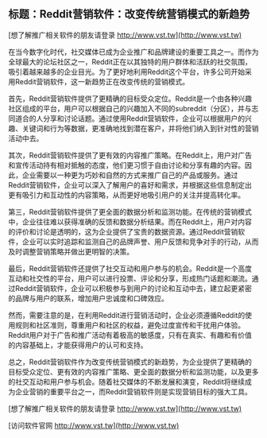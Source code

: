 ## **标题：Reddit营销软件：改变传统营销模式的新趋势**

[想了解推广相关软件的朋友请登录 http://www.vst.tw](http://www.vst.tw)

在当今数字化时代，社交媒体已成为企业推广和品牌建设的重要工具之一。而作为全球最大的论坛社区之一，Reddit正在以其独特的用户群体和活跃的社交氛围，吸引着越来越多的企业目光。为了更好地利用Reddit这个平台，许多公司开始采用Reddit营销软件，这一新趋势正在改变传统的营销模式。

首先，Reddit营销软件提供了更精确的目标受众定位。Reddit是一个由各种兴趣社区组成的平台，用户可以根据自己的兴趣加入不同的subreddit（分区），并与志同道合的人分享和讨论话题。通过使用Reddit营销软件，企业可以根据用户的兴趣、关键词和行为等数据，更准确地找到潜在客户，并将他们纳入到针对性的营销活动中去。

其次，Reddit营销软件提供了更有效的内容推广策略。在Reddit上，用户对广告和宣传活动持有相对抵触的态度，他们更习惯于自由讨论和分享有趣的内容。因此，企业需要以一种更为巧妙和自然的方式来推广自己的产品或服务。通过Reddit营销软件，企业可以深入了解用户的喜好和需求，并根据这些信息制定出更有吸引力和互动性的内容策略，从而更好地吸引用户的关注并提高转化率。

第三，Reddit营销软件提供了更全面的数据分析和监测功能。在传统的营销模式中，企业往往难以获得准确的反馈和数据分析结果。而在Reddit上，用户对内容的评价和讨论是透明的，这为企业提供了宝贵的数据资源。通过Reddit营销软件，企业可以实时追踪和监测自己的品牌声誉、用户反馈和竞争对手的行动，从而及时调整营销策略并做出更明智的决策。

最后，Reddit营销软件还提供了社交互动和用户参与的机会。Reddit是一个高度互动和社交性的平台，用户可以进行投票、评论和分享，形成热门话题和潮流。通过Reddit营销软件，企业可以积极参与到用户的讨论和互动中去，建立起更紧密的品牌与用户的联系，增加用户忠诚度和口碑效应。

然而，需要注意的是，在利用Reddit进行营销活动时，企业必须遵循Reddit的使用规则和社区准则，尊重用户和社区的权益，避免过度宣传和干扰用户体验。Reddit用户对于广告和推广活动有着极高的敏感度，只有在真实、有趣和有价值的内容基础上，才能获得用户的认可和支持。

总之，Reddit营销软件作为改变传统营销模式的新趋势，为企业提供了更精确的目标受众定位、更有效的内容推广策略、更全面的数据分析和监测功能，以及更多的社交互动和用户参与机会。随着社交媒体的不断发展和演变，Reddit将继续成为企业营销的重要平台之一，而Reddit营销软件则是实现营销目标的强大工具。

[想了解推广相关软件的朋友请登录 http://www.vst.tw](http://www.vst.tw)


[访问软件官网 http://www.vst.tw](http://www.vst.tw)
